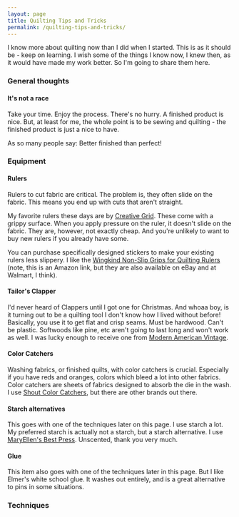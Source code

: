 ```yaml
---
layout: page
title: Quilting Tips and Tricks
permalink: /quilting-tips-and-tricks/
---
```


I know more about quilting now than I did when I started. This is as it should be - keep on learning. I wish some of the things I know now, I knew then, as it would have made my work better. So I'm going to share them here.

### General thoughts

#### It's not a race

Take your time. Enjoy the process. There's no hurry. A finished product is nice. But, at least for me, the whole point is to be sewing and quilting - the finished product is just a nice to have.

As so many people say: Better finished than perfect!

### Equipment

#### Rulers

Rulers to cut fabric are critical. The problem is, they often slide on the fabric. This means you end up with cuts that aren't straight.

My favorite rulers these days are by [Creative Grid](https://creativegrids.com/). These come with a grippy surface. When you apply pressure on the ruler, it doesn't slide on the fabric. They are, however, not exactly cheap. And you're unlikely to want to buy new rulers if you already have some. 

You can purchase specifically designed stickers to make your existing rulers less slippery. I like the [Wingkind Non-Slip Grips for Quilting Rulers](https://www.amazon.ca/dp/B07L6TGMJJ?psc=1&ref=ppx_yo2ov_dt_b_product_details) (note, this is an Amazon link, but they are also available on eBay and at Walmart, I think).

#### Tailor's Clapper

I'd never heard of Clappers until I got one for Christmas. And whoaa boy, is it turning out to be a quilting tool I don't know how I lived without before! Basically, you use it to get flat and crisp seams. Must be hardwood. Can't be plastic. Softwoods like pine, etc aren't going to last long and won't work as well. I was lucky enough to receive one from [Modern American Vintage](https://modernamericanvintage.com/collections/quilting-tools/products/clappers). 

#### Color Catchers

Washing fabrics, or finished quilts, with color catchers is crucial. Especially if you have reds and oranges, colors which bleed a lot into other fabrics. Color catchers are sheets of fabrics designed to absorb the die in the wash. I use [Shout Color Catchers](https://www.shoutitout.com/en-us/products/color-catcher-dye-trapping-sheet), but there are other brands out there.

#### Starch alternatives

This goes with one of the techniques later on this page. I use starch a lot. My preferred starch is actually not a starch, but a starch alternative. I use [MaryEllen's Best Press](https://www.maryellenproducts.com/best-press.html). Unscented, thank you very much.

#### Glue

This item also goes with one of the techniques later in this page. But I like Elmer's white school glue. It washes out entirely, and is a great alternative to pins in some situations.

### Techniques

